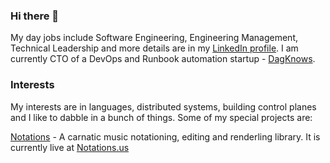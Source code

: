 
### Hi there 👋

My day jobs include Software Engineering, Engineering Management, Technical Leadership and more details are in my [LinkedIn profile](linkedin.com/in/srirampanyam).  I am currently CTO of a DevOps and Runbook automation startup - [DagKnows](dagknows.com).

### Interests

My interests are in languages, distributed systems, building control planes and I like to dabble in a bunch of things.  Some of my special projects are:

[Notations](github.com/panyam/notations) -  A carnatic music notationing, editing and renderling library.  It is currently live at [Notations.us](notations.us)

<!--
**panyam/panyam** is a ✨ _special_ ✨ repository because its `README.md` (this file) appears on your GitHub profile.

Here are some ideas to get you started:

- 🔭 I’m currently working on ...
- 🌱 I’m currently learning ...
- 👯 I’m looking to collaborate on ...
- 🤔 I’m looking for help with ...
- 💬 Ask me about ...
- 📫 How to reach me: ...
- 😄 Pronouns: ...
- ⚡ Fun fact: ...
-->
